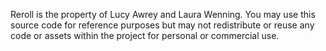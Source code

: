 Reroll is the property of Lucy Awrey and Laura Wenning. You may use this source code for reference purposes but may not redistribute or reuse any code or assets within the project for personal or commercial use.
